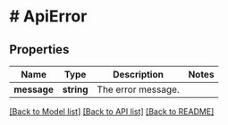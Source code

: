 # # ApiError

## Properties

Name | Type | Description | Notes
------------ | ------------- | ------------- | -------------
**message** | **string** | The error message. |

[[Back to Model list]](../../README.md#models) [[Back to API list]](../../README.md#endpoints) [[Back to README]](../../README.md)
